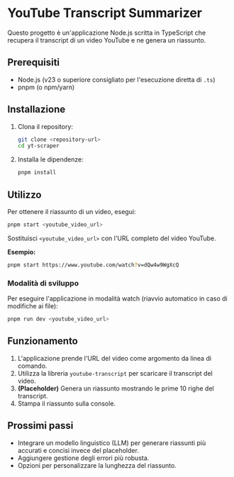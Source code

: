 # YouTube Transcript Summarizer

Questo progetto è un'applicazione Node.js scritta in TypeScript che recupera il transcript di un video YouTube e ne genera un riassunto.

## Prerequisiti

- Node.js (v23 o superiore consigliato per l'esecuzione diretta di `.ts`)
- pnpm (o npm/yarn)

## Installazione

1. Clona il repository:
   ```bash
   git clone <repository-url>
   cd yt-scraper
   ```
2. Installa le dipendenze:
   ```bash
   pnpm install
   ```

## Utilizzo

Per ottenere il riassunto di un video, esegui:

```bash
pnpm start <youtube_video_url>
```

Sostituisci `<youtube_video_url>` con l'URL completo del video YouTube.

**Esempio:**

```bash
pnpm start https://www.youtube.com/watch?v=dQw4w9WgXcQ
```

### Modalità di sviluppo

Per eseguire l'applicazione in modalità watch (riavvio automatico in caso di modifiche ai file):

```bash
pnpm run dev <youtube_video_url>
```

## Funzionamento

1. L'applicazione prende l'URL del video come argomento da linea di comando.
2. Utilizza la libreria `youtube-transcript` per scaricare il transcript del video.
3. **(Placeholder)** Genera un riassunto mostrando le prime 10 righe del transcript.
4. Stampa il riassunto sulla console.

## Prossimi passi

- Integrare un modello linguistico (LLM) per generare riassunti più accurati e concisi invece del placeholder.
- Aggiungere gestione degli errori più robusta.
- Opzioni per personalizzare la lunghezza del riassunto.
